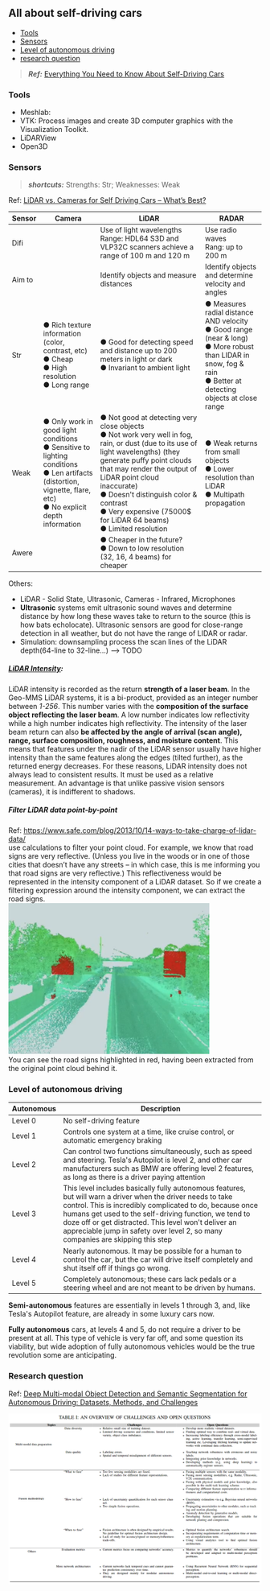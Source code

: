 <!-- CSS -->
<link rel="stylesheet" style="text/css" href="styles.css">
<!--     -->

## All about self-driving cars
- [Tools](#tools)
- [Sensors](#sensors)
- [Level of autonomous driving](#level-of-autonomous-driving)
- [research question](#research-question)

> **_Ref:_** [Everything You Need to Know About Self-Driving Cars](https://www.fool.com/investing/2017/06/03/everything-you-need-to-know-about-self-driving-car.aspx)

### Tools
- Meshlab: 
- VTK: Process images and create 3D computer graphics with the Visualization Toolkit.
- LiDARView
- Open3D

### Sensors

> **_shortcuts:_** Strengths: Str; Weaknesses: Weak

Ref: [LiDAR vs. Cameras for Self Driving Cars – What’s Best?](https://www.autopilotreview.com/lidar-vs-cameras-self-driving-cars/)

| Sensor | Camera | LiDAR | RADAR |
| -- | -- | -- | -- |
| Difi | | Use of light wavelengths <br/> Range: HDL64 S3D and VLP32C scanners achieve a range of 100 m and 120 m | Use radio waves <br/> Rang: up to 200 m | 
| Aim to | | Identify objects and measure distances | Identify objects and determine velocity and angles |
| Str | ● Rich texture information (color, contrast, etc) <br/> ● Cheap <br/> ● High resolution <br/> ● Long range | ● Good for detecting speed and distance up to 200 meters in light or dark <br/> ● Invariant to ambient light | ● Measures radial distance AND velocity <br/> ● Good range (near & long) <br/> ● More robust than LIDAR in snow, fog & rain <br/> ● Better at detecting objects at close range |
| Weak | ● Only work in good light conditions <br/> ● Sensitive to lighting conditions <br/> ● Len artifacts (distortion, vignette, flare, etc) <br/>● No explicit depth information | ● Not good at detecting very close objects <br/> ● Not work very well in fog, rain, or dust (due to its use of light wavelengths) (they generate puffy point clouds that may render the output of LiDAR point cloud inaccurate) <br/> ● Doesn't distinguish color & contrast <br/> ● Very expensive (75000$ for LiDAR 64 beams) <br/> ● Limited resolution | ● Weak returns from small objects <br/> ● Lower resolution than LiDAR <br/> ● Multipath propagation |
| Awere | | ● Cheaper in the future? <br/> ● Down to low resolution (32, 16, 4 beams) for cheaper | |

Others: 
- LiDAR - Solid State, Ultrasonic, Cameras - Infrared, Microphones
- **Ultrasonic** systems emit ultrasonic sound waves and determine distance by how long these waves take to return to the source (this is how bats echolocate). Ultrasonic sensors are good for close-range detection in all weather, but do not have the range of LIDAR or radar.
- Simulation: downsampling process the scan lines of the LiDAR depth(64-line to 32-line...) --> TODO

##### [LiDAR Intensity](https://geodetics.com/lidar-intensity-applications/):
LiDAR intensity is recorded as the return **strength of a laser beam**. In the Geo-MMS LiDAR systems, it is a bi-product, provided as an integer number between *1-256*. This number varies with the **composition of the surface object reflecting the laser beam**. A low number indicates low reflectivity while a high number indicates high reflectivity. The intensity of the laser beam return can also **be affected by the angle of arrival (scan angle), range, surface composition, roughness, and moisture content**.  This means that features under the nadir of the LiDAR sensor usually have higher intensity than the same features along the edges (tilted further), as the returned energy decreases. For these reasons, LiDAR intensity does not always lead to consistent results. It must be used as a relative measurement.  An advantage is that unlike passive vision sensors (cameras), it is indifferent to shadows.

##### Filter LiDAR data point-by-point 
Ref: https://www.safe.com/blog/2013/10/14-ways-to-take-charge-of-lidar-data/  
use calculations to filter your point cloud. For example, we know that road signs are very reflective. (Unless you live in the woods or in one of those cities that doesn’t have any streets – in which case, this is me informing you that road signs are very reflective.) This reflectiveness would be represented in the intensity component of a LiDAR dataset. So if we create a filtering expression around the intensity component, we can extract the road signs.  
![](doc/filter_inten_lidar.png)  
You can see the road signs highlighted in red, having been extracted from the original point cloud behind it.

### Level of autonomous driving

| Autonomous | Description |
| -- | -- |
| Level 0 | No self-driving feature |
| Level 1 | Controls one system at a time, like cruise control, or automatic emergency braking |
| Level 2 | Can control two functions simultaneously, such as speed and steering. Tesla's Autopilot is level 2, and other car manufacturers such as BMW are offering level 2 features, as long as there is a driver paying attention |
| Level 3 | This level includes basically fully autonomous features, but will warn a driver when the driver needs to take control. This is incredibly complicated to do, because once humans get used to the self-driving function, we tend to doze off or get distracted. This level won't deliver an appreciable jump in safety over level 2, so many companies are skipping this step |
| Level 4 | Nearly autonomous. It may be possible for a human to control the car, but the car will drive itself completely and shut itself off if things go wrong. |
| Level 5 | Completely autonomous; these cars lack pedals or a steering wheel and are not meant to be driven by humans. |

**Semi-autonomous** features are essentially in levels 1 through 3, and, like Tesla's Autopilot feature, are already in some luxury cars now.

**Fully autonomous** cars, at levels 4 and 5, do not require a driver to be present at all. This type of vehicle is very far off, and some question its viability, but wide adoption of fully autonomous vehicles would be the true revolution some are anticipating.

### Research question

Ref: [Deep Multi-modal Object Detection and Semantic Segmentation for Autonomous Driving: Datasets, Methods, and Challenges](https://arxiv.org/pdf/1902.07830.pdf)

![](doc/open_research_question.png)

